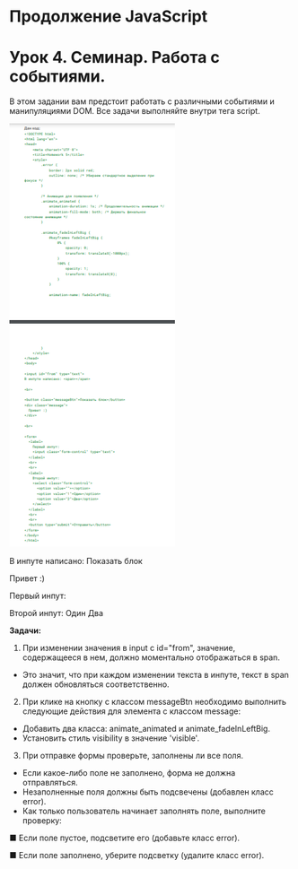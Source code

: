 # Продолжение JavaScript #

# Урок 4. Семинар. Работа с событиями. #

В этом задании вам предстоит работать с различными событиями и манипуляциями
DOM. Все задачи выполняйте внутри тега script.


![alt text](html.png)

В инпуте написано:
Показать блок

Привет :)

Первый инпут:

Второй инпут: Один Два

**Задачи:**

1. При изменении значения в input с id="from", значение, содержащееся
в нем, должно моментально отображаться в span.

* Это значит, что при каждом изменении текста в инпуте, текст в span
должен обновляться соответственно.

2. При клике на кнопку с классом messageBtn необходимо выполнить
следующие действия для элемента с классом message:

* Добавить два класса: animate_animated и animate_fadeInLeftBig.
* Установить стиль visibility в значение 'visible'.

3. При отправке формы проверьте, заполнены ли все поля.

* Если какое-либо поле не заполнено, форма не должна отправляться.
* Незаполненные поля должны быть подсвечены (добавлен класс error).
* Как только пользователь начинает заполнять поле, выполните проверку:

■ Если поле пустое, подсветите его (добавьте класс error).

■ Если поле заполнено, уберите подсветку (удалите класс error).

